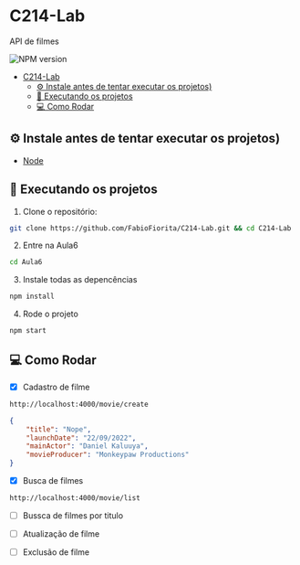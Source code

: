 # C214-Lab

API de filmes

![NPM version](https://img.shields.io/npm/v/npm?label=npm%20version&style=for-the-badge)


- [C214-Lab](#c214-lab)
  - [⚙️ Instale antes de tentar executar os projetos)](#️-instale-antes-de-tentar-executar-os-projetos)
  - [🚀️ Executando os projetos](#️-executando-os-projetos)
  - [💻 Como Rodar](#-como-rodar)

## ⚙️ Instale antes de tentar executar os projetos)
 - [Node](https://nodejs.org/)
 
## 🚀️ Executando os projetos

1. Clone o repositório: 
```bash
git clone https://github.com/FabioFiorita/C214-Lab.git && cd C214-Lab
```
2. Entre na Aula6
```bash
cd Aula6
```

3. Instale todas as depencências
```bash
npm install
```

4. Rode o projeto
```bash
npm start
```
## 💻 Como Rodar
- [x] Cadastro de filme
```bash
http://localhost:4000/movie/create
```
```json
{
    "title": "Nope",
    "launchDate": "22/09/2022",
    "mainActor": "Daniel Kaluuya",
    "movieProducer": "Monkeypaw Productions"
}
```
- [x] Busca de filmes
```bash
http://localhost:4000/movie/list
```
- [ ] Bussca de filmes por titulo
- [ ] Atualização de filme
- [ ] Exclusão de filme

